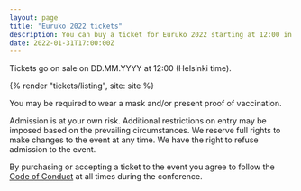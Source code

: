 ```yaml
---
layout: page
title: "Euruko 2022 tickets"
description: You can buy a ticket for Euruko 2022 starting at 12:00 in the 1st of January 2022
date: 2022-01-31T17:00:00Z
---
```


Tickets go on sale on <time datetime="YYYY-MM-DDT12:00:00+0300">DD.MM.YYYY at 12:00</time> (Helsinki time).

{% render "tickets/listing", site: site %}

You may be required to wear a mask and/or present proof of vaccination.

Admission is at your own risk. Additional restrictions on entry may be imposed based on the prevailing circumstances. We reserve full rights to make changes to the event at any time. We have the right to refuse admission to the event.

By purchasing or accepting a ticket to the event you agree to follow the [Code of Conduct](/code) at all times during the conference.
